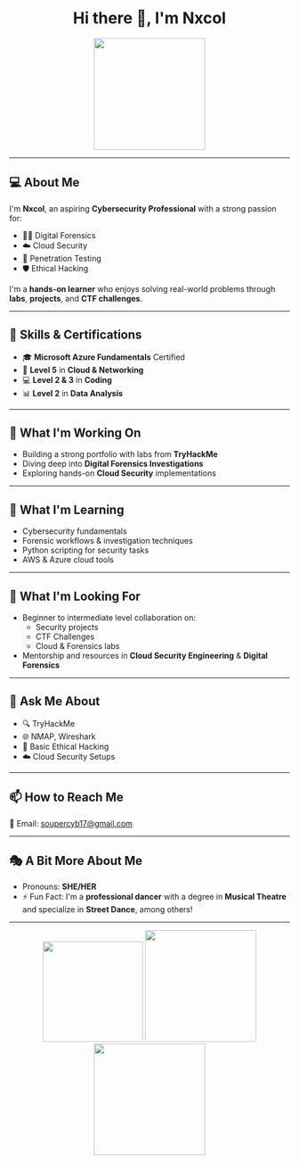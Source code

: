 <h1 align="center">Hi there 👋, I'm Nxcol</h1>
<p align="center">
  <img src="https://i.pinimg.com/736x/35/3a/ed/353aed2a738264f0c6f33b114df440bb.jpg" width="200" />
</p>

---

## 💻 About Me
I'm **Nxcol**, an aspiring **Cybersecurity Professional** with a strong passion for:
- 🕵️‍♀️ Digital Forensics
- ☁️ Cloud Security
- 🧪 Penetration Testing
- 🛡️ Ethical Hacking

I'm a **hands-on learner** who enjoys solving real-world problems through **labs**, **projects**, and **CTF challenges**.

---

## 🧠 Skills & Certifications
- 🎓 **Microsoft Azure Fundamentals** Certified
- 📡 **Level 5** in **Cloud & Networking**
- 💻 **Level 2 & 3** in **Coding**
- 📊 **Level 2** in **Data Analysis**

---

## 🔭 What I'm Working On
- Building a strong portfolio with labs from **TryHackMe**
- Diving deep into **Digital Forensics Investigations**
- Exploring hands-on **Cloud Security** implementations

---

## 🌱 What I'm Learning
- Cybersecurity fundamentals
- Forensic workflows & investigation techniques
- Python scripting for security tasks
- AWS & Azure cloud tools

---

## 🤝 What I'm Looking For
- Beginner to intermediate level collaboration on:
  - Security projects
  - CTF Challenges
  - Cloud & Forensics labs
- Mentorship and resources in **Cloud Security Engineering** & **Digital Forensics**

---

## 💬 Ask Me About
- 🔍 TryHackMe
- 🌐 NMAP, Wireshark
- 🧠 Basic Ethical Hacking
- ☁️ Cloud Security Setups

---

## 📫 How to Reach Me
📧 Email: [soupercyb17@gmail.com](mailto:soupercyb17@gmail.com)

---

## 🎭 A Bit More About Me
- Pronouns: **SHE/HER**
- ⚡ Fun Fact: I'm a **professional dancer** with a degree in **Musical Theatre** and specialize in **Street Dance**, among others!

---

<p align="center">
  <img src="https://media.giphy.com/media/jRf5fsn8G6YaogAWxn/giphy.gif" width="180" />
  <img src="https://media.giphy.com/media/8UGoPC3qV2v5n4fWxS/giphy.gif" width="200" />
  <img src="https://media.giphy.com/media/26xBsMKWlM6Qylq7y/giphy.gif" width="200" />
</p>

